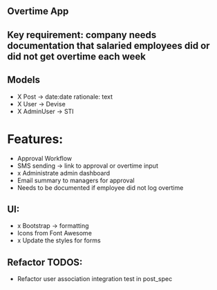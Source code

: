 ## Overtime App

## Key requirement: company needs documentation that salaried employees did or did not get overtime each week

## Models
- X Post -> date:date rationale: text
- X User -> Devise
- X AdminUser -> STI


# Features:
- Approval Workflow
- SMS sending -> link to approval or overtime input
- x Administrate admin dashboard
- Email summary to managers for approval
- Needs to be documented if employee did not log overtime

## UI:
- x Bootstrap -> formatting
- Icons from Font Awesome
- x Update the styles for forms

## Refactor TODOS:
- Refactor user association integration test in post_spec